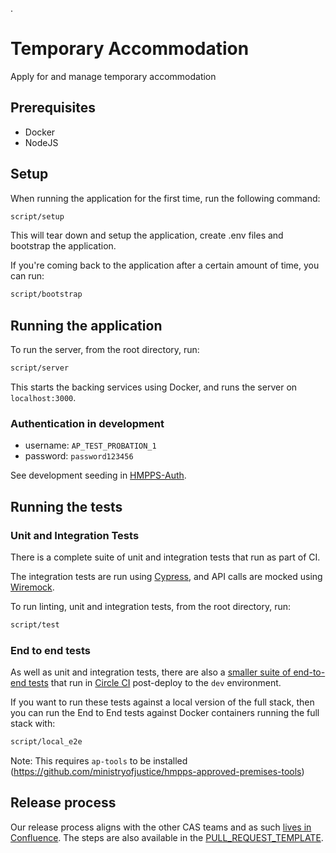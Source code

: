 .

# Temporary Accommodation

Apply for and manage temporary accommodation

## Prerequisites

* Docker
* NodeJS

## Setup

When running the application for the first time, run the following command:

```bash
script/setup
```

This will tear down and setup the application, create .env files and bootstrap the application.

If you're coming back to the application after a certain amount of time, you can run:

```bash
script/bootstrap
```

## Running the application

To run the server, from the root directory, run:

```bash
script/server
```

This starts the backing services using Docker, and runs the server on `localhost:3000`.

### Authentication in development

* username: `AP_TEST_PROBATION_1`
* password: `password123456`

See development seeding in [HMPPS-Auth](https://github.com/ministryofjustice/hmpps-auth/commit/ae4ea22c4da72725dd6814abc70187dd534d24c8).

## Running the tests

### Unit and Integration Tests

There is a complete suite of unit and integration tests that run as part of CI.

The integration tests are run using [Cypress](https://www.cypress.io/), and API
calls are mocked using [Wiremock](https://wiremock.org/).

To run linting, unit and integration tests, from the root directory, run:

```bash
script/test
```

### End to end tests

As well as unit and integration tests, there are also a [smaller suite of
end-to-end tests](https://github.com/ministryofjustice/hmpps-temporary-accommodation-ui/tree/main/e2e/tests)
that run in [Circle CI](https://circleci.com/) post-deploy to the `dev`
environment.

If you want to run these tests against a local version of the full stack, then
you can run the End to End tests against Docker containers running the full stack with:

```bash
script/local_e2e
```

Note: This requires `ap-tools` to be installed (<https://github.com/ministryofjustice/hmpps-approved-premises-tools>)

## Release process

Our release process aligns with the other CAS teams and as such [lives in
Confluence](https://dsdmoj.atlassian.net/wiki/spaces/AP/pages/4247847062/Release+process).
The steps are also available in the [PULL_REQUEST_TEMPLATE](/.github/PULL_REQUEST_TEMPLATE.md#release-checklist).
